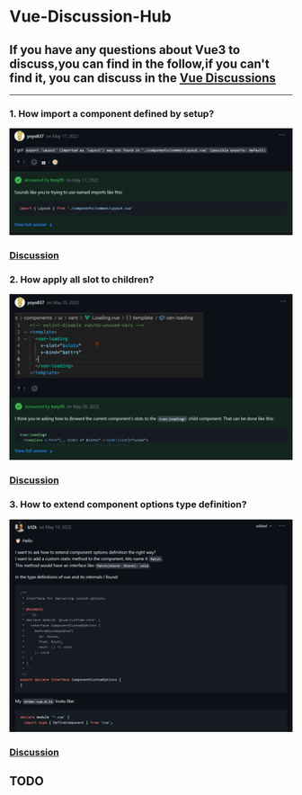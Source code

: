 # Vue-Discussion-Hub

## If you have any questions about Vue3 to discuss,you can find in the follow,if you can't find it, you can discuss in the [Vue Discussions](https://github.com/vuejs/core/discussions)

---

### 1. How import a component defined by setup?

![](./image/Snipaste_2023-04-30_15-04-51.png)

### [Discussion](https://github.com/vuejs/core/discussions/5934)


###  2. How apply all slot to children?

![](./image/Snipaste_2023-05-02_20-20-30.png)

### [Discussion](https://github.com/vuejs/core/discussions/5962)


###  3. How to extend component options type definition?

![](./image/Snipaste_2023-05-02_20-22-36.png)

### [Discussion](https://github.com/vuejs/core/discussions/5951)

## TODO
